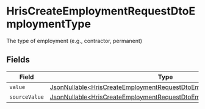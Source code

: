 # HrisCreateEmploymentRequestDtoEmploymentType

The type of employment (e.g., contractor, permanent)


## Fields

| Field                                                                                                                                                        | Type                                                                                                                                                         | Required                                                                                                                                                     | Description                                                                                                                                                  |
| ------------------------------------------------------------------------------------------------------------------------------------------------------------ | ------------------------------------------------------------------------------------------------------------------------------------------------------------ | ------------------------------------------------------------------------------------------------------------------------------------------------------------ | ------------------------------------------------------------------------------------------------------------------------------------------------------------ |
| `value`                                                                                                                                                      | [JsonNullable\<HrisCreateEmploymentRequestDtoEmploymentTypeValue>](../../models/components/HrisCreateEmploymentRequestDtoEmploymentTypeValue.md)             | :heavy_minus_sign:                                                                                                                                           | N/A                                                                                                                                                          |
| `sourceValue`                                                                                                                                                | [JsonNullable\<HrisCreateEmploymentRequestDtoEmploymentTypeSourceValue>](../../models/components/HrisCreateEmploymentRequestDtoEmploymentTypeSourceValue.md) | :heavy_minus_sign:                                                                                                                                           | N/A                                                                                                                                                          |